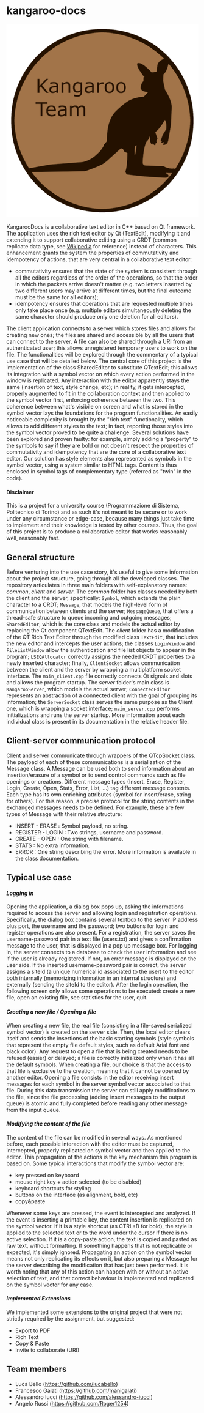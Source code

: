 # kangaroo-docs

![Kangaroo Logo](/kangaroo-logo.png)

KangarooDocs is a collaborative text editor in C++ based on Qt framework. The application uses the rich text editor by Qt (TextEdit), modifying it and extending it to support collaborative editing using a CRDT (common replicate data type, see [Wikipedia](https://en.wikipedia.org/wiki/Conflict-free_replicated_data_type) for reference) instead of characters. This enhancement grants the system the properties of commutativity and idempotency of actions, that are very central in a collaborative text editor: 
* commutativity ensures that the state of the system is consistent through all the editors regardless of the order of the operations, so that the order in which the packets arrive doesn't matter (e.g. two letters inserted by two different users may arrive at different times, but the final outcome must be the same for all editors);
* idempotency ensures that operations that are requested multiple times only take place once (e.g. multiple editors simultaneously deleting the same character should produce only one deletion for all editors).

The client application connects to a server which stores files and allows for creating new ones; the files are shared and accessible by all the users that can connect to the server. A file can also be shared through a URI from an authenticated user; this allows unregistered temporary users to work on the file. The functionalities will be explored through the commentary of a typical use case that will be detailed below.
The central core of this project is the implementation of the class SharedEditor to substitute QTextEdit; this allows its integration with a symbol vector on which every action performed in the window is replicated. Any interaction with the editor apparently stays the same (insertion of text, style change, etc); in reality, it gets intercepted, properly augmented to fit in the collaboration context and then applied to the symbol vector first, enforcing coherence between the two. This coherence between what's visibile on screen and what is stored in the symbol vector lays the foundations for the program functionalities.
An easily noticeable complexity is brought by the "rich text" functionality, which allows to add different styles to the text; in fact, reporting those styles into the symbol vector proved to be quite a challenge. Several solutions have been explored and proven faulty: for example, simply adding a "property" to the symbols to say if they are bold or not doesn't respect the properties of commutativity and idempotency that are the core of a collaborative text editor. Our solution has style elements also represented as symbols in the symbol vector, using a system similar to HTML tags. Content is thus enclosed in symbol tags of complementary type (referred as "twin" in the code).
#### **Disclaimer**
This is a project for a university course (Programmazione di Sistema, Politecnico di Torino) and as such it's not meant to be secure or to work under any circumstance or edge-case, because many things just take time to implement and their knowledge is tested by other courses. Thus, the goal of this project is to produce a collaborative editor that works reasonably well, reasonably fast.

## **General structure**
Before venturing into the use case story, it's useful to give some information about the project structure, going through all the developed classes.
The repository articulates in three main folders with self-explanatory names: *common*, *client* and *server*. The *common* folder has classes needed by both the client and the server, specifically: `Symbol`, which extends the  plain character to a CRDT; `Message`, that models the high-level form of communication between clients and the server; `MessageQueue`, that offers a thread-safe structure to queue incoming and outgoing messages; `SharedEditor`, which is the core class and models the actual editor by replacing the Qt component QTextEdit. The *client* folder 
has a modification of the QT Rich Text Editor through the modified class `TextEdit`, that includes the new editor and intercepts the user actions; the classes `LoginWindow` and `FileListWindow` allow the authentication and file list objects to appear in the program; `LSEQAllocator` correctly assigns the needed CRDT properties to a newly inserted character; finally, `ClientSocket` allows communication between the client and the server by wrapping a multiplatform socket interface. The `main_client.cpp` file correctly connects Qt signals and slots and allows the program startup. The *server* folder's main class is `KangarooServer`, which models the actual server; `ConnectedEditor` represents an abstraction of a connected client with the goal of grouping its information; the `ServerSocket` class serves the same purpose as the Client one, which is wrapping a socket interface; `main_server.cpp` performs initializations and runs the server startup.
More information about each individual class is present in its documentation in the relative header file.
## **Client-server communication protocol**
Client and server communicate through wrappers of the QTcpSocket class. The payload of each of these communications is a serialization of the Message class. A Message can be used both to send information about an insertion/erasure of a symbol or to send control commands such as file openings or creations. Different message types (Insert, Erase, Register, Login, Create, Open, Stats, Error, List, ...) tag different message contents. Each type has its own enriching attributes (symbol for insert/erase, string for others).
For this reason, a precise protocol for the string contents in the exchanged messages needs to be defined. For example, these are few types of Message with their relative structure:
* INSERT - ERASE : Symbol payload, no string.
* REGISTER - LOGIN : Two strings, username and password.
* CREATE - OPEN : One string with filename.
* STATS : No extra information.
* ERROR : One string describing the error.
More information is available in the class documentation.

## **Typical use case**
#### *Logging in*
Opening the application, a dialog box pops up, asking the informations required to access the server and allowing login and registration operations. Specifically, the dialog box contains several textbox to the server IP address plus port, the username and the password; two buttons for login and register operations are also present.
For a registration, the server saves the username-password pair in a text file (users.txt) and gives a confirmation message to the user, that is displayed in a pop up message box.
For logging in, the server connects to a database to check the user information and see if the user is already registered. If not, an error message is displayed on the user side. If the inserted username-password pair is correct, the server assigns a siteId (a unique numerical id associated to the user) to the editor both internally (memorizing information in an internal structure) and externally (sending the siteId to the editor).
After the login operation, the following screen only allows some operations to be executed: create a new file, open an existing file, see statistics for the user, quit.

#### *Creating a new file / Opening a file*
When creating a new file, the real file (consisting in a file-saved serialized symbol vector) is created on the server side. Then, the local editor clears itself and sends the insertions of the basic starting symbols (style symbols that represent the empty file default styles, such as default Arial font and black color). Any request to open a file that is being created needs to be refused (easier) or delayed; a file is correctly initialized only when it has all the default symbols. When creating a file, our choice is that the access to that file is exclusive to the creation, meaning that it cannot be opened by another editor.
Opening a file consists in the editor receiving insert messages for each symbol in the server symbol vector associated to that file. During this data transmission the server can still apply modifications to the file, since the file processing (adding insert messages to the output queue) is atomic and fully completed before reading any other message from the input queue.

#### *Modifying the content of the file*
The content of the file can be modified in several ways. As mentioned before, each possible interaction with the editor must be captured, intercepted, properly replicated on symbol vector and then applied to the editor. This propagation of the actions is the key mechanism this program is based on.
Some typical interactions that modify the symbol vector are:
* key pressed on keyboard 
* mouse right key + action selected (to be disabled)
* keyboard shortcuts for styling
* buttons on the interface (as alignment, bold, etc)
* copy&paste
 
Whenever some keys are pressed, the event is intercepted and analyzed. If the event is inserting a printable key, the content insertion is replicated on the symbol vector. If it is a style shortcut (as CTRL+B for bold), the style is applied to the selected text or to the word under the cursor if there is no active selection. If it is a copy-paste action, the text is copied and pasted as raw text, without formatting. If something happens that is not replicable or expected, it's simply ignored.
Propagating an action on the symbol vector means not only replicating its effects on it, but also preparing a Message for the server describing the modification that has just been performed. It is worth noting that any of this action can happen with or without an active selection of text, and that correct behaviour is implemented and replicated on the symbol vector for any case.

#### *Implemented Extensions*
We implemented some extensions to the original project that were not strictly required by the assignment, but suggested:
* Export to PDF
* Rich Text
* Copy & Paste
* Invite to collaborate (URI)

<!-- #### *Multithreading*
The application operates on multiple threads both for client and server.
The client runs 4 threads:
* the **input** thread, that is woken up by the main thread when some data is available on the socket, reads the data from the socket and puts the message into the input queue
* the **message** thread, that is woken up by the input message queue when some Message is present in it, processes input messages applying their actions on the symbol vector
* the **output** thread, that is woken up by the output message queue when some Message is present in it, sends the messages in the queue to the server via socket
* the **application** thread, responsible for running the application, intercepting keypresses, pushing messsages into the output queue, and everything else;
Every action on symbol vector needs to be atomic; all messages are processed one at a time since there is only one message process thread. This could conflict with the main thread; for this reason, the functions "localInsert/localErase" must be atomic. Any of these functions should be locked to be used exclusively. The symbol vector can, in this way, not be thread-safe since every function that operates on is mutually exclusive with the others.
The server runs 3 similar threads (input, output, message). -->

## **Team members**
* Luca Bello (https://github.com/lucabello)
* Francesco Galati (https://github.com/manigalati)
* Alessandro Iucci (https://github.com/alessandro-iucci)
* Angelo Russi (https://github.com/Roger1254)
